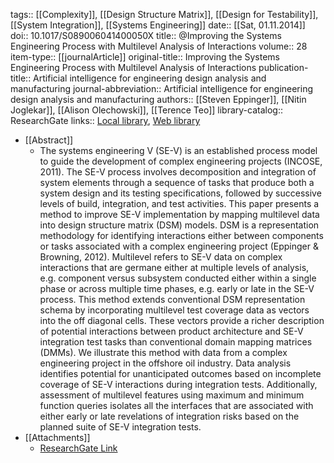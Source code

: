 tags:: [[Complexity]], [[Design Structure Matrix]], [[Design for Testability]], [[System Integration]], [[Systems Engineering]]
date:: [[Sat, 01.11.2014]]
doi:: 10.1017/S089006041400050X
title:: @Improving the Systems Engineering Process with Multilevel Analysis of Interactions
volume:: 28
item-type:: [[journalArticle]]
original-title:: Improving the Systems Engineering Process with Multilevel Analysis of Interactions
publication-title:: Artificial intelligence for engineering design analysis and manufacturing
journal-abbreviation:: Artificial intelligence for engineering design analysis and manufacturing
authors:: [[Steven Eppinger]], [[Nitin Joglekar]], [[Alison Olechowski]], [[Terence Teo]]
library-catalog:: ResearchGate
links:: [Local library](zotero://select/library/items/BNJH39XT), [Web library](https://www.zotero.org/users/6520516/items/BNJH39XT)

- [[Abstract]]
	- The systems engineering V (SE-V) is an established process model to guide the development of complex engineering projects (INCOSE, 2011). The SE-V process involves decomposition and integration of system elements through a sequence of tasks that produce both a system design and its testing specifications, followed by successive levels of build, integration, and test activities. This paper presents a method to improve SE-V implementation by mapping multilevel data into design structure matrix (DSM) models. DSM is a representation methodology for identifying interactions either between components or tasks associated with a complex engineering project (Eppinger & Browning, 2012). Multilevel refers to SE-V data on complex interactions that are germane either at multiple levels of analysis, e.g. component versus subsystem conducted either within a single phase or across multiple time phases, e.g. early or late in the SE-V process. This method extends conventional DSM representation schema by incorporating multilevel test coverage data as vectors into the off diagonal cells. These vectors provide a richer description of potential interactions between product architecture and SE-V integration test tasks than conventional domain mapping matrices (DMMs). We illustrate this method with data from a complex engineering project in the offshore oil industry. Data analysis identifies potential for unanticipated outcomes based on incomplete coverage of SE-V 
	  interactions during integration tests. Additionally, assessment of multilevel features using maximum and minimum function queries isolates all the interfaces that are associated with either early or late revelations of integration risks based on the planned suite of SE-V integration tests.
- [[Attachments]]
	- [ResearchGate Link](https://www.researchgate.net/publication/264549231_Improving_the_Systems_Engineering_Process_with_Multilevel_Analysis_of_Interactions)